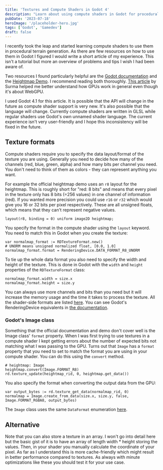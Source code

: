 ```yaml
---
title: 'Textures and Compute Shaders in Godot 4'
description: "Learn about using compute shaders in Godot for procedural terrain generation. This article covers challenges, tips, and key resources, including texture formats and Godot's Image class, based on experiences with Godot 4.1."
pubDate: '2023-07-18'
heroImage: '/placeholder-hero.jpg'
tags: ['Godot', 'Gamedev']
draft: false
---
```


I recently took the leap and started learning compute shaders to use them in procedural terrain generation. As there are few resources on how to use them in Godot I figured I would write a short article of my experience. This isn't a tutorial but more an overview of problems and tips I wish I had been aware of.

Two resources I found particularly helpful are the <a href="https://docs.godotengine.org/en/4.1/tutorials/shaders/compute_shaders.html" target="_blank">Godot documentation</a> and the <a href="https://github.com/godotengine/godot-demo-projects/tree/master/misc/compute_shader_heightmap" target="_blank">Heightmap Demo</a>. I recommend reading both thoroughly. <a href="https://surma.dev/things/webgpu/" target="_black">This article</a> by Surma helped me better understand how GPUs work in general even though it's about WebGPU.

I used Godot 4.1 for this article. It is possible that the API will change in the future as compute shader support is very new. It's also possible that the language will change. Currently compute shaders are written in GLSL while regular shaders use Godot's own unnamed shader language. The current experience isn't very user-friendly and I hope this inconsistency will be fixed in the future.

## Texture formats

Compute shaders require you to specify the data layout/format of the texture you are using. Generally you need to decide how many of the channels (red, blue, green, alpha) and how many bits per channel you need. You don't need to think of them as colors - they can represent anything you want.

For example the official heightmap demo uses an `r8` layout for the heightmap. This is roughly short for "red: 8 bits" and means that every pixel in the texture only has 8 bits (=256 values) in one channel of information (red). If you wanted more precision you could use `r16` or `r32` which would give you 16 or 32 bits per pixel respectively. These are all unsigned floats, which means that they can't represent negative values.

```gdscript
layout(r8, binding = 0) uniform image2D heightmap;
```

You specify the format in the compute shader using the `layout` keyword. You need to match this in Godot when you create the texture:

```gdscript
var normalmap_format := RDTextureFormat.new()
# UNORM means unsigned normalized float, [0.0, 1.0]
normalmap_format.format = RenderingDevice.DATA_FORMAT_R8_UNORM
```

To tie up the whole data format you also need to specify the width and height of the texture. This is done in Godot with the `width` and `height` properties of the `RDTextureFormat` class:

```gdscript
normalmap_format.width = size.x
normalmap_format.height = size.y
```

You can always use more channels and bits than you need but it will increase the memory usage and the time it takes to process the texture. All the shader-side formats are listed <a href="https://www.khronos.org/opengl/wiki/Layout_Qualifier_(GLSL)#Image_formats" target="_blank">here</a>. You can see Godot's RenderingDevice equivalents in <a href="https://docs.godotengine.org/en/4.1/classes/class_renderingdevice.html#enum-renderingdevice-dataformat" target="_blank">the documentation</a>.

### Godot's Image class

Something that the official documentation and demo don't cover well is the Image class' `format` property. When I was first trying to use textures in a compute shader I kept getting errors about the number of expected bits not matching what I was passing to the GPU. Turns out that `Image` has a `format` property that you need to set to match the format you are using in your compute shader. You can do this using the `convert` method.

```gdscript
# heightmap: Image
heightmap.convert(Image.FORMAT_R8)
rd.texture_update(heightmap_rid, 0, heightmap.get_data())
```

You also specify the format when converting the output data from the GPU:

```gdscript
var output_bytes := rd.texture_get_data(normalmap_rid, 0)
normalmap = Image.create_from_data(size.x, size.y, false, Image.FORMAT_RGBA8, output_bytes)
```

The `Image` class uses the same `DataFormat` enumeration <a href="https://docs.godotengine.org/en/4.1/classes/class_renderingdevice.html#enum-renderingdevice-dataformat" target="_blank">here</a>.

## Alternative

Note that you can also store a texture in an array. I won't go into detail here but the basic gist of it is to have an array of length width \* height storing the values. Then, in your shader you manually calculate the coordinate of your pixel. As far as I understand this is more cache-friendly which might result in better performance compared to textures. As always with minute optimizations like these you should test it for your use case.
